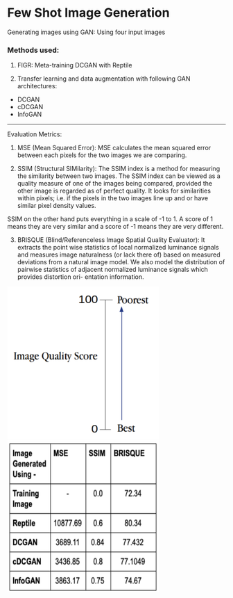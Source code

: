 # Few Shot Image Generation

Generating images using GAN: Using four input images

### Methods used:

1) FIGR: Meta-training DCGAN with Reptile

2) Transfer learning and data augmentation with following GAN architectures:

- DCGAN
- cDCGAN
- InfoGAN

----

Evaluation Metrics:

1) MSE (Mean Squared Error): MSE calculates the mean squared error between each pixels for the two images we are comparing.

2) SSIM (Structural SIMilarity): The SSIM index is a method for measuring the similarity between two images. The SSIM index can be viewed as a quality measure of one of the images being compared, provided the other image is regarded as of perfect quality. It looks for similarities within pixels; i.e. if the pixels in the two images line up and or have similar pixel density values.

SSIM on the other hand puts everything in a scale of -1 to 1. A score of 1 means they are very similar and a score of -1 means they are very different. 

3) BRISQUE (Blind/Referenceless Image Spatial Quality Evaluator): It extracts the point wise statistics of local normalized luminance signals and measures image naturalness (or lack there of) based on measured deviations from a natural image model. We also model the distribution of pairwise statistics of adjacent normalized luminance signals which provides distortion ori- entation information.

<img src = 'brisque.png' height = 350px, width = 350px>

<img src = 'evaluation.png' height = 350px, width = 350px>





